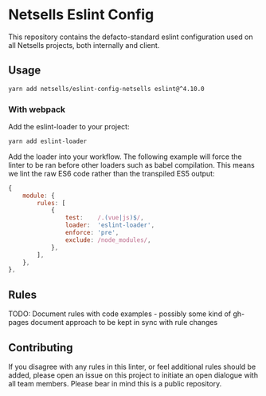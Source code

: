 # Netsells Eslint Config

This repository contains the defacto-standard eslint configuration used on all Netsells projects, both internally and client.

## Usage

```bash
yarn add netsells/eslint-config-netsells eslint@^4.10.0
```

### With webpack

Add the eslint-loader to your project:

```bash
yarn add eslint-loader
```

Add the loader into your workflow. The following example will force the linter to be ran before other loaders such as babel compilation. This means we lint the raw ES6 code rather than the transpiled ES5 output:

```js
{
    module: {
        rules: [
            {
                test:    /.(vue|js)$/,
                loader:  'eslint-loader',
                enforce: 'pre',
                exclude: /node_modules/,
            },
        ],
    },
},
```

## Rules

TODO: Document rules with code examples - possibly some kind of gh-pages document approach to be kept in sync with rule changes

## Contributing

If you disagree with any rules in this linter, or feel additional rules should be added, please open an issue on this project to initiate an open dialogue with all team members. Please bear in mind this is a public repository.

